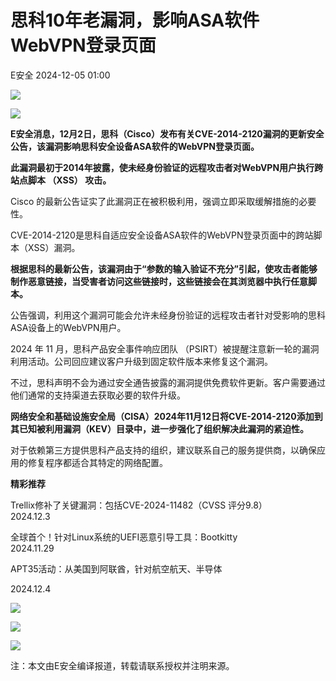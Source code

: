 #  思科10年老漏洞，影响ASA软件WebVPN登录页面   
 E安全   2024-12-05 01:00  
  
![](https://mmbiz.qpic.cn/sz_mmbiz_jpg/QmbJGbR2j6yMjDV5d4IavbC6YtwRTnBFZTmKyVhnx9qB4C0lmDzrqQ5ywfFoib2z4icicjWKWPwQiaEhW0OMC5Cicnw/640?wx_fmt=jpeg&from=appmsg "")  
  
![](https://mmbiz.qpic.cn/sz_mmbiz_png/QmbJGbR2j6yMjDV5d4IavbC6YtwRTnBFKiaomGGxBrr8beNSUPxyibU9icA9E4mOMvljR8Q4e1eYqyS6jTsBVSd1A/640?wx_fmt=png&from=appmsg "")  
  
  
**E安全消息，12月2日，思科（Cisco）发布有关CVE-2014-2120漏洞的更新安全公告，该漏洞影响思科安全设备ASA软件的WebVPN登录页面。**  
  
  
**此漏洞最初于2014年披露，使未经身份验证的远程攻击者对WebVPN用户执行跨站点脚本 （XSS） 攻击。**  
  
  
Cisco 的最新公告证实了此漏洞正在被积极利用，强调立即采取缓解措施的必要性。  
  
  
  
  
  
  
CVE-2014-2120是思科自适应安全设备ASA软件的WebVPN登录页面中的跨站脚本（XSS）漏洞。  
  
  
**根据思科的最新公告，该漏洞由于“参数的输入验证不充分”引起，使攻击者能够制作恶意链接，当受害者访问这些链接时，这些链接会在其浏览器中执行任意脚本。**  
  
  
公告强调，利用这个漏洞可能会允许未经身份验证的远程攻击者针对受影响的思科ASA设备上的WebVPN用户。  
  
  
2024 年 11 月，思科产品安全事件响应团队 （PSIRT）被提醒注意新一轮的漏洞利用活动。公司回应建议客户升级到固定软件版本来修复这个漏洞。  
  
  
不过，思科声明不会为通过安全通告披露的漏洞提供免费软件更新。客户需要通过他们通常的支持渠道去获取必要的软件升级。  
  
  
**网络安全和基础设施安全局（CISA）2024年11月12日将CVE-2014-2120添加到其已知被利用漏洞（KEV）目录中，进一步强化了组织解决此漏洞的紧迫性。**  
  
  
对于依赖第三方提供思科产品支持的组织，建议联系自己的服务提供商，以确保应用的修复程序都适合其特定的网络配置。  
  
  
  
**精彩推荐**  
  
  
Trellix修补了关键漏洞：包括CVE-2024-11482（CVSS 评分9.8）  
2024.12.3  
  
[](https://mp.weixin.qq.com/s?__biz=MzI4MjA1MzkyNA==&mid=2655348085&idx=1&sn=b1d077d9b2a9a814f9d93b1e4a06480c&scene=21#wechat_redirect)  
  
  
全球首个！针对Linux系统的UEFI恶意引导工具：Bootkitty  
2024.11.29  
  
[](https://mp.weixin.qq.com/s?__biz=MzI4MjA1MzkyNA==&mid=2655348070&idx=1&sn=79786209ee61324f5e395cee8ecf8c96&scene=21#wechat_redirect)  
  
  
APT35活动：从美国到阿联酋，针对航空航天、半导体  
  
2024.12.4  
  
[](https://mp.weixin.qq.com/s?__biz=MzI4MjA1MzkyNA==&mid=2655348106&idx=1&sn=93ef6aa181ada9fe7f01642e50ade09a&scene=21#wechat_redirect)  
  
  
  
![](https://mmbiz.qpic.cn/sz_mmbiz_jpg/QmbJGbR2j6xuwKC3XZa5PZwOfyW4oy9y2uKJLHcg0LnRAXiaicvdMTgLgKoxoVJZfmQxUensppSZJSmnIbX3dNiaQ/640?wx_fmt=other&from=appmsg&wxfrom=5&wx_lazy=1&wx_co=1&tp=webp "")  
  
![](https://mmbiz.qpic.cn/sz_mmbiz_jpg/QmbJGbR2j6xuwKC3XZa5PZwOfyW4oy9ypIV3ItH0hiazjtk1Qe8wQJHLiaMTtfDZD9UnHrctGwbbbx9NLsQibCa0Q/640?wx_fmt=other&from=appmsg&wxfrom=5&wx_lazy=1&wx_co=1&tp=webp "")  
  
![](https://mmbiz.qpic.cn/sz_mmbiz_jpg/QmbJGbR2j6xuwKC3XZa5PZwOfyW4oy9ynjicbtVrTnA8w5v2sLoAjkictk1u5uVGJZ9MMouKDLUqsqXRZjkhU84A/640?wx_fmt=other&from=appmsg&wxfrom=5&wx_lazy=1&wx_co=1&tp=webp "")  
  
注：本文由E安全编译报道，转载请联系授权并注明来源。  
  
